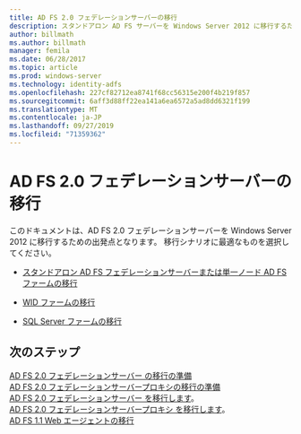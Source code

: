 ```yaml
---
title: AD FS 2.0 フェデレーションサーバーの移行
description: スタンドアロン AD FS サーバーを Windows Server 2012 に移行するための準備作業について説明します。
author: billmath
ms.author: billmath
manager: femila
ms.date: 06/28/2017
ms.topic: article
ms.prod: windows-server
ms.technology: identity-adfs
ms.openlocfilehash: 227cf82712ea8741f68cc56315e200f4b219f857
ms.sourcegitcommit: 6aff3d88ff22ea141a6ea6572a5ad8dd6321f199
ms.translationtype: MT
ms.contentlocale: ja-JP
ms.lasthandoff: 09/27/2019
ms.locfileid: "71359362"
---
```

# <a name="migrate-the-ad-fs-20-federation-server"></a>AD FS 2.0 フェデレーションサーバーの移行


このドキュメントは、AD FS 2.0 フェデレーションサーバーを Windows Server 2012 に移行するための出発点となります。  移行シナリオに最適なものを選択してください。  
  
-   [スタンドアロン AD FS フェデレーションサーバーまたは単一ノード AD FS ファームの移行](migrate-ad-fs-stand-alone-server.md)  
  
-   [WID ファームの移行](migrate-ad-fs-wid-farm.md)  
  
-   [SQL Server ファームの移行](migrate-ad-fs-sql-farm.md) 

  



  

  
## <a name="next-steps"></a>次のステップ
 [AD FS 2.0 フェデレーションサーバー  の移行の準備](prepare-to-migrate-ad-fs-fed-server.md)  
 [AD FS 2.0 フェデレーションサーバープロキシの移行の準備](prepare-to-migrate-ad-fs-fed-proxy.md)   
 [AD FS 2.0 フェデレーションサーバー  を移行します](migrate-the-ad-fs-fed-server.md)。  
 [AD FS 2.0 フェデレーションサーバープロキシ  を移行します](migrate-the-ad-fs-2-fed-server-proxy.md)。  
 [AD FS 1.1 Web エージェントの移行](migrate-the-ad-fs-web-agent.md)